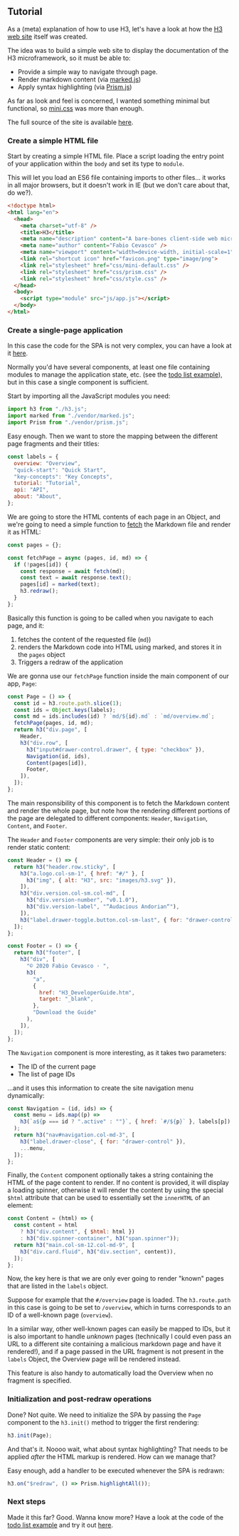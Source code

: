 ## Tutorial 

As a (meta) explanation of how to use H3, let's have a look at how the [H3 web site](https://h3.js.org) itself was created.

The idea was to build a simple web site to display the documentation of the H3 microframework, so it must be able to:

* Provide a simple way to navigate through page.
* Render markdown content (via [marked.js](https://marked.js.org/#/README.md#README.md))
* Apply syntax highlighting (via [Prism.js](https://prismjs.com/))

As far as look and feel is concerned, I wanted something minimal but functional, so [mini.css](https://minicss.org/) was more than enough.

The full source of the site is available [here](https://github.com/h3rald/h3/tree/master/docs).

### Create a simple HTML file

Start by creating a simple HTML file. Place a script loading the entry point of your application within the `body` and set its type to `module`. 

This will let you load an ES6 file containing imports to other files... it works in all major browsers, but it doesn't work in IE (but we don't care about that, do we?).

```html
<!doctype html>
<html lang="en">
  <head>
    <meta charset="utf-8" />
    <title>H3</title>
    <meta name="description" content="A bare-bones client-side web microframework" />
    <meta name="author" content="Fabio Cevasco" />
    <meta name="viewport" content="width=device-width, initial-scale=1" />
    <link rel="shortcut icon" href="favicon.png" type="image/png">
    <link rel="stylesheet" href="css/mini-default.css" />
    <link rel="stylesheet" href="css/prism.css" />
    <link rel="stylesheet" href="css/style.css" />
  </head>
  <body>
    <script type="module" src="js/app.js"></script>
  </body>
</html>
```

### Create a single-page application

In this case the code for the SPA is not very complex, you can have a look at it [here](https://github.com/h3rald/h3/blob/master/docs/js/app.js).

Normally you'd have several components, at least one file containing modules to manage the application state, etc. (see the [todo list example](https://github.com/h3rald/h3/tree/master/docs/example)), but in this case a single component is sufficient.

Start by importing all the JavaScript modules you need:

```js
import h3 from "./h3.js";
import marked from "./vendor/marked.js";
import Prism from "./vendor/prism.js";
```

Easy enough. Then we want to store the mapping between the different page fragments and their titles:

```js
const labels = {
  overview: "Overview",
  "quick-start": "Quick Start",
  "key-concepts": "Key Concepts",
  tutorial: "Tutorial",
  api: "API",
  about: "About",
};
```

We are going to store the HTML contents of each page in an Object, and we're going to need a simple function to [fetch](https://developer.mozilla.org/en-US/docs/Web/API/Fetch_API) the Markdown file and render it as HTML:


```js
const pages = {};

const fetchPage = async (pages, id, md) => {
  if (!pages[id]) {
    const response = await fetch(md);
    const text = await response.text();
    pages[id] = marked(text);
    h3.redraw();
  }
};
```

Basically this function is going to be called when you navigate to each page, and it:

1. fetches the content of the requested file (`md`))
2. renders the Markdown code into HTML using marked, and stores it in the `pages` object
3. Triggers a redraw of the application

We are gonna use our `fetchPage` function inside the main component of our app, `Page`:

```js
const Page = () => {
  const id = h3.route.path.slice(1);
  const ids = Object.keys(labels);
  const md = ids.includes(id) ? `md/${id}.md` : `md/overview.md`;
  fetchPage(pages, id, md);
  return h3("div.page", [
    Header,
    h3("div.row", [
      h3("input#drawer-control.drawer", { type: "checkbox" }),
      Navigation(id, ids),
      Content(pages[id]),
      Footer,
    ]),
  ]);
};
```

The main responsibility of this component is to fetch the Markdown content and render the whole page, but note how the rendering different portions of the page are delegated to different components: `Header`, `Navigation`, `Content`, and `Footer`.

The `Header` and `Footer` components are very simple: their only job is to render static content:

```js
const Header = () => {
  return h3("header.row.sticky", [
    h3("a.logo.col-sm-1", { href: "#/" }, [
      h3("img", { alt: "H3", src: "images/h3.svg" }),
    ]),
    h3("div.version.col-sm.col-md", [
      h3("div.version-number", "v0.1.0"),
      h3("div.version-label", "“Audacious Andorian“"),
    ]),
    h3("label.drawer-toggle.button.col-sm-last", { for: "drawer-control" }),
  ]);
};

const Footer = () => {
  return h3("footer", [
    h3("div", [
      "© 2020 Fabio Cevasco · ",
      h3(
        "a",
        {
          href: "H3_DeveloperGuide.htm",
          target: "_blank",
        },
        "Download the Guide"
      ),
    ]),
  ]);
};
```

The `Navigation` component is more interesting, as it takes two parameters:

* The ID of the current page
* The list of page IDs

...and it uses this information to create the site navigation menu dynamically:

```js
const Navigation = (id, ids) => {
  const menu = ids.map((p) =>
    h3(`a${p === id ? ".active" : ""}`, { href: `#/${p}` }, labels[p])
  );
  return h3("nav#navigation.col-md-3", [
    h3("label.drawer-close", { for: "drawer-control" }),
    ...menu,
  ]);
};
```

Finally, the `Content` component optionally takes a string containing the HTML of the page content to render. If no content is provided, it will display a loading spinner, otherwise it will render the content by using the special `$html` attribute that can be used to essentially set the `innerHTML` of an element:

```js
const Content = (html) => {
  const content = html
    ? h3("div.content", { $html: html })
    : h3("div.spinner-container", h3("span.spinner"));
  return h3("main.col-sm-12.col-md-9", [
    h3("div.card.fluid", h3("div.section", content)),
  ]);
};
```

Now, the key here is that we are only ever going to render "known" pages that are listed in the `labels` object.

Suppose for example that the `#/overview` page is loaded. The `h3.route.path` in this case is going to be set to `/overview`, which in turns corresponds to an ID of a well-known page (`overview`).

In a similar way, other well-known pages can easily be mapped to IDs, but it is also important to handle _unknown_ pages (technically I could even pass an URL to a different site containing a malicious markdown page and have it rendered!), and if a page passed in the URL fragment is not present in the `labels` Object, the Overview page will be rendered instead.

This feature is also handy to automatically load the Overview when no fragment is specified.

### Initialization and post-redraw operations

Done? Not quite. We need to initialize the SPA by passing the `Page` component to the `h3.init()` method to trigger the first rendering:

```js
h3.init(Page);
```

And that's it. Noooo wait, what about syntax highlighting? That needs to be applied _after_ the HTML markup is rendered. How can we manage that?

Easy enough, add a handler to be executed whenever the SPA is redrawn:

```js
h3.on("$redraw", () => Prism.highlightAll());
```

### Next steps

Made it this far? Good. Wanna know more? Have a look at the code of the [todo list example](https://github.com/h3rald/h3/tree/master/docs/example) and try it out [here](https://h3.js.org/example/index.html).